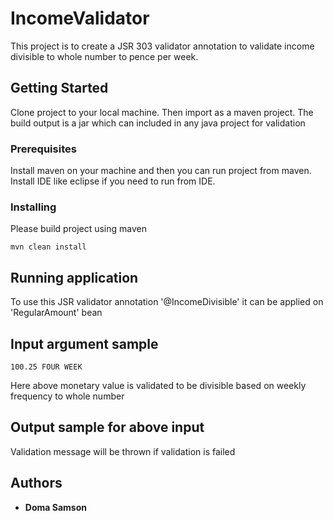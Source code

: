 # IncomeValidator

This project is to create a JSR 303 validator annotation to validate income divisible to whole number to pence per week.

## Getting Started

Clone project to your local machine. Then import as a maven project. The build output is  a jar which can included in any java project for validation

### Prerequisites

Install maven on your machine and then you can run project from maven. Install IDE like eclipse if you need to run from IDE.


### Installing

Please build project using maven

```
mvn clean install
```

## Running application

To use this JSR validator annotation '@IncomeDivisible' it can be applied on 'RegularAmount' bean

## Input argument sample

```
100.25 FOUR WEEK
```
Here above monetary value is validated to be divisible based on weekly frequency to whole number

## Output sample for above input

Validation message will be thrown if validation is failed

## Authors

* **Doma Samson**

 
